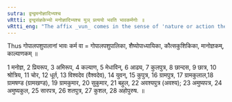 ```yaml
---
sutra: द्वन्द्वमनोज्ञादिभ्यश्च
vRtti: द्वन्द्वसंज्ञकेभ्यो मनोज्ञादिभ्यश्च युञ् प्रत्ययो भवति भावकर्मणोः ॥
vRtti_eng: "The affix _vun_ comes in the sense of 'nature or action there of', after a _dvandva_ compound and after the words _manojna_ &c."
---
```

Thus गोपालपशुपालानां भावः कर्म वा = गोपालपशुपालिका, शैष्योपाध्यायिका, कौत्सकुशिकिका, मानोज्ञकम्, काल्याणकम् ॥

1 मनोज्ञ, 2 प्रियरूप, 3 अमिरूप, 4 कल्याण, 5 मेधाविन्, 6 आढ्य, 7 कुलपुत्र, 8 छान्दस, 9 छात्र, 10 श्रोत्रिय, 11 चोर, 12 धूर्त, 13 विश्वदेव (वैश्वदेव), 14 युवन्, 15 कुपुत्र, 16 ग्रामपुत्र, 17 ग्रामकुलाल,18 ग्रामषण्ड (ग्रामखण्ड), 19 ग्रामकुमार, 20 सुकुमार, 21 बहुल, 22 अवश्यपुत्र (अवश्य); 23 अमुष्यपत्र, 24 अमुष्यकुल, 25 सारपत्र, 26 शतपुत्र, 27 कुशल, 28 अहोपुरुष. ॥
